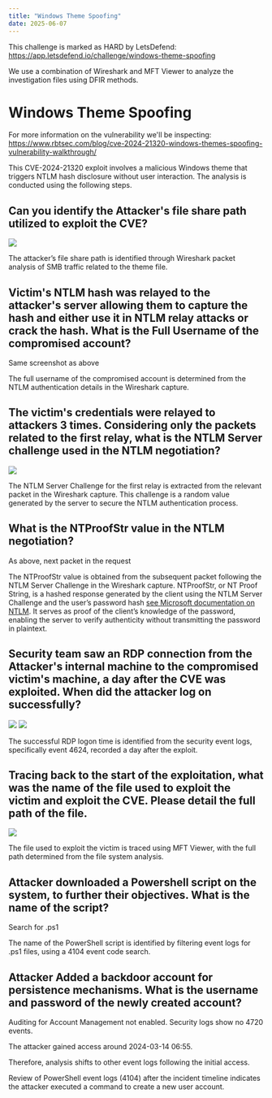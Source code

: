 ```yaml
---
title: "Windows Theme Spoofing"
date: 2025-06-07
---
```


This challenge is marked as HARD by LetsDefend: https://app.letsdefend.io/challenge/windows-theme-spoofing

We use a combination of Wireshark and MFT Viewer to analyze the investigation files using DFIR methods.

# Windows Theme Spoofing

For more information on the vulnerability we'll be inspecting: https://www.rbtsec.com/blog/cve-2024-21320-windows-themes-spoofing-vulnerability-walkthrough/

This CVE-2024-21320 exploit involves a malicious Windows theme that triggers NTLM hash disclosure without user interaction. The analysis is conducted using the following steps.

## Can you identify the Attacker's file share path utilized to exploit the CVE?

![](images/1.png)

The attacker’s file share path is identified through Wireshark packet analysis of SMB traffic related to the theme file.

## Victim's NTLM hash was relayed to the attacker's server allowing them to capture the hash and either use it in NTLM relay attacks or crack the hash. What is the Full Username of the compromised account?

Same screenshot as above

The full username of the compromised account is determined from the NTLM authentication details in the Wireshark capture.

## The victim's credentials were relayed to attackers 3 times. Considering only the packets related to the first relay, what is the NTLM Server challenge used in the NTLM negotiation?

![](images/2.png)

The NTLM Server Challenge for the first relay is extracted from the relevant packet in the Wireshark capture. This challenge is a random value generated by the server to secure the NTLM authentication process.

## What is the NTProofStr value in the NTLM negotiation?

As above, next packet in the request

The NTProofStr value is obtained from the subsequent packet following the NTLM Server Challenge in the Wireshark capture. NTProofStr, or NT Proof String, is a hashed response generated by the client using the NTLM Server Challenge and the user’s password hash [see Microsoft documentation on NTLM](https://docs.microsoft.com/en-us/windows/win32/secauthn/microsoft-ntlm). It serves as proof of the client’s knowledge of the password, enabling the server to verify authenticity without transmitting the password in plaintext.

## Security team saw an RDP connection from the Attacker's internal machine to the compromised victim's machine, a day after the CVE was exploited. When did the attacker log on successfully?

![](images/3.png)
![](images/4.png)

The successful RDP logon time is identified from the security event logs, specifically event 4624, recorded a day after the exploit.

## Tracing back to the start of the exploitation, what was the name of the file used to exploit the victim and exploit the CVE. Please detail the full path of the file.

![](images/5.png)

The file used to exploit the victim is traced using MFT Viewer, with the full path determined from the file system analysis.

## Attacker downloaded a Powershell script on the system, to further their objectives. What is the name of the script?

Search for .ps1

The name of the PowerShell script is identified by filtering event logs for .ps1 files, using a 4104 event code search.

## Attacker Added a backdoor account for persistence mechanisms. What is the username and password of the newly created account?

Auditing for Account Management not enabled. Security logs show no 4720 events.

The attacker gained access around 2024-03-14 06:55.

Therefore, analysis shifts to other event logs following the initial access.

Review of PowerShell event logs (4104) after the incident timeline indicates the attacker executed a command to create a new user account.
